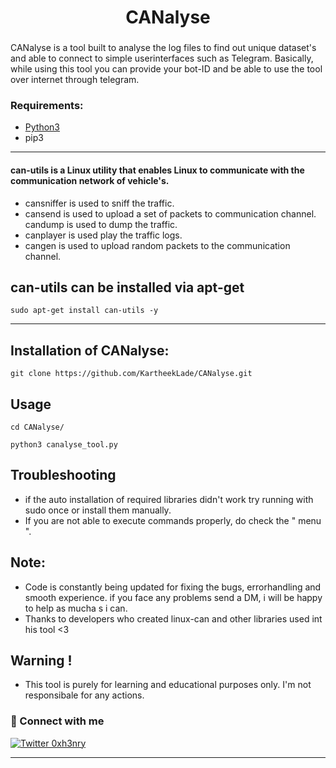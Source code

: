 <h1 align="center"> <b>CANalyse</b></h1>
<h3 align="center"><b></b></h3> 

 CANalyse is a tool built to analyse the log files to find out unique dataset's and able to connect to simple userinterfaces such as Telegram. Basically, while using this tool you can provide your bot-ID and be able to use the tool over internet through telegram.


### Requirements:


* [Python3](https://www.python.org/)
* pip3


***

#### can-utils is a Linux utility that enables Linux to communicate with the communication network of vehicle's. 
- cansniffer is used to sniff the traffic.
- cansend is used to upload a set of packets to communication channel.
 candump is used to dump the traffic.
- canplayer is used play the traffic logs.
- cangen is used to upload random packets to the communication channel. 

 
 ## can-utils can be installed via apt-get
 ```
 sudo apt-get install can-utils -y
 ```
 ***
 
 ## Installation of CANalyse:
 ```
 git clone https://github.com/KartheekLade/CANalyse.git
 ```
 Usage
---------------
 ```
 cd CANalyse/

 python3 canalyse_tool.py
 ```
Troubleshooting
---------------
* if the auto installation of required libraries didn't work try running with sudo once or install them manually. 
* If you are not able to execute commands properly, do check the " menu ".


Note:
-------------
* Code is constantly being updated for fixing the bugs, errorhandling and smooth experience. if you face any problems send a DM, i will be happy to help as mucha s i can.
* Thanks to developers who created linux-can and other libraries used int his tool <3 
 
Warning !
----
* This tool is purely for learning and educational purposes only. I'm not responsibale for any actions.

### 🤝 Connect with me

[![Twitter 0xh3nry](https://img.shields.io/badge/twitter-%231DA1F2.svg?&style=for-the-badge&logo=twitter&logoColor=cyan)](https://twitter.com/0xh3nry)


---
